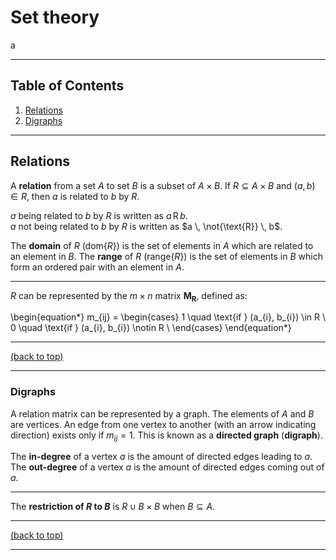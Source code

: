# Set theory
a

---

## Table of Contents

01. [Relations](#relations)
02. [Digraphs](#digraphs)

---

## Relations

A **relation** from a set $A$ to set $B$ is a subset of $A \times B$. If $R \subseteq A \times B$ and $(a, b) \in R$, then $a$ is related to $b$ by $R$.

$a$ being related to $b$ by $R$ is written as $a \, \text{R} \, b$. <br/> $a$ not being related to $b$ by $R$ is written as $a \, \not{\text{R}} \, b$.

The **domain** of $R$ ($\text{dom}\{R\}$) is the set of elements in $A$ which are related to an element in $B$. The **range** of $R$ ($\text{range}\{R\}$) is the set of elements in $B$ which form an ordered pair with an element in $A$.

---

$R$ can be represented by the $m \times n$ matrix $\textbf{M}_{\textbf{R}}$, defined as:

\begin{equation*}
m_{ij} =
\begin{cases}
1 \quad \text{if } (a_{i}, b_{i}) \in R \\
0 \quad \text{if } (a_{i}, b_{i}) \notin R \\
\end{cases}
\end{equation*}

---

[(back to top)](#table-of-contents)

---

### Digraphs

A relation matrix can be represented by a graph. The elements of $A$ and $B$ are vertices. An edge from one vertex to another (with an arrow indicating direction) exists only if $m_{ij} = 1$. This is known as a **directed graph** (**digraph**).

The **in-degree** of a vertex $a$ is the amount of directed edges leading to $a$. The **out-degree** of a vertex $a$ is the amount of directed edges coming out of $a$.

---

The **restriction of $R$ to $B$** is $R \cup B \times B$ when $B \subseteq A$.

---

[(back to top)](#table-of-contents)

---